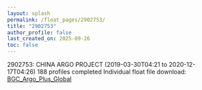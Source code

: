 ```yaml
---
layout: splash
permalink: /float_pages/2902753/
title: "2902753"
author_profile: false
last_created_on: 2025-09-26
toc: false
---
```

 
2902753: CHINA ARGO PROJECT (2019-03-30T04:21 to 2020-12-17T04:26)
188 profiles completed
Individual float file download: [BGC_Argo_Plus_Global](https://ftp.soest.hawaii.edu/bgc_argo_plus/Individual_Floats/outliers_removed/2902753_Sprof_processed.nc)
